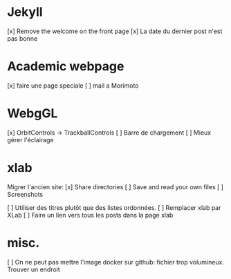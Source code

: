 # Jekyll

[x] Remove the welcome on the front page
[x] La date du dernier post n'est pas bonne

# Academic webpage

[x] faire une page speciale
[ ] mail a Morimoto

# WebgGL

[x] OrbitControls -> TrackballControls
[ ] Barre de chargement
[ ] Mieux gérer l'éclairage

# xlab

Migrer l'ancien site:
[x] Share directories
[ ] Save and read your own files
[ ] Screenshots

[ ] Utiliser des titres plutôt que des listes ordonnées.
[ ] Remplacer xlab par XLab
[ ] Faire un lien vers tous les posts dans la page xlab

# misc.

[ ] On ne peut pas mettre l'image docker sur github: fichier trop volumineux. Trouver un endroit

